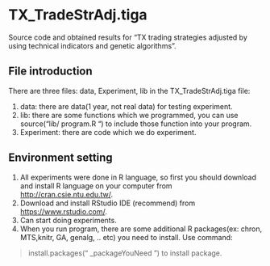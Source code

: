 # TX_TradeStrAdj.tiga
Source code and obtained results for “TX trading strategies adjusted by using technical indicators and genetic algorithms”.

## File introduction

There are three files: data, Experiment, lib in the TX_TradeStrAdj.tiga file:
1. data: there are data(1 year, not real data) for testing experiment.
2. lib: there are some functions which we programmed, you can use source(“lib/ program.R “) to include those function into your program.
3. Experiment: there are code which we do experiment.

## Environment setting

1.	All experiments were done in R language, so first you should download and install R language on your computer from http://cran.csie.ntu.edu.tw/.
2.	Download and install RStudio IDE (recommend) from https://www.rstudio.com/. 
3.	Can start doing experiments.
4.	When you run program, there are some additional R packages(ex: chron, MTS,knitr, GA, genalg, .. etc) you need to install. Use command: 
> install.packages(“ \_packageYouNeed ”) 
to install package.


